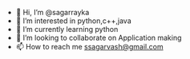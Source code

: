 - 👋 Hi, I’m @sagarrayka
- 👀 I’m interested in python,c++,java
- 🌱 I’m currently learning python 
- 💞️ I’m looking to collaborate on Application making 
- 📫 How to reach me ssagarvash@gmail.com

<!---
sagarrayka/sagarrayka is a ✨ special ✨ repository because its `README.md` (this file) appears on your GitHub profile.
You can click the Preview link to take a look at your changes.
--->
